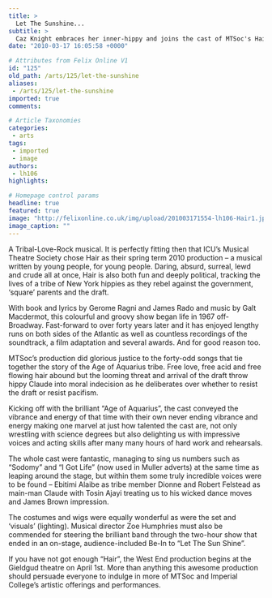 ```yaml
---
title: >
  Let The Sunshine...
subtitle: >
  Caz Knight embraces her inner-hippy and joins the cast of MTSoc's Hair
date: "2010-03-17 16:05:58 +0000"

# Attributes from Felix Online V1
id: "125"
old_path: /arts/125/let-the-sunshine
aliases:
 - /arts/125/let-the-sunshine
imported: true
comments:

# Article Taxonomies
categories:
 - arts
tags:
 - imported
 - image
authors:
 - lh106
highlights:

# Homepage control params
headline: true
featured: true
image: "http://felixonline.co.uk/img/upload/201003171554-lh106-Hair1.jpg"
image_caption: ""
---
```


A Tribal-Love-Rock musical. It is perfectly fitting then that ICU’s Musical Theatre Society chose Hair as their spring term 2010 production – a musical written by young people, for young people. Daring, absurd, surreal, lewd and crude all at once, Hair is also both fun and deeply political, tracking the lives of a tribe of New York hippies as they rebel against the government, ‘square’ parents and the draft.

With book and lyrics by Gerome Ragni and James Rado and music by Galt Macdermot, this colourful and groovy show began life in 1967 off-Broadway. Fast-forward to over forty years later and it has enjoyed lengthy runs on both sides of the Atlantic as well as countless recordings of the soundtrack, a film adaptation and several awards. And for good reason too.

MTSoc’s production did glorious justice to the forty-odd songs that tie together the story of the Age of Aquarius tribe. Free love, free acid and free flowing hair abound but the looming threat and arrival of the draft throw hippy Claude into moral indecision as he deliberates over whether to resist the draft or resist pacifism.

Kicking off with the brilliant “Age of Aquarius”, the cast conveyed the vibrance and energy of that time with their own never ending vibrance and energy making one marvel at just how talented the cast are, not only wrestling with science degrees but also delighting us with impressive voices and acting skills after many many hours of hard work and rehearsals.

The whole cast were fantastic, managing to sing us numbers such as “Sodomy” and “I Got Life” (now used in Muller adverts) at the same time as leaping around the stage, but within them some truly incredible voices were to be found – Ebitimi Alaibe as tribe member Dionne and Robert Felstead as main-man Claude with Tosin Ajayi treating us to his wicked dance moves and James Brown impression.

The costumes and wigs were equally wonderful as were the set and ‘visuals’ (lighting). Musical director Zoe Humphries must also be commended for steering the brilliant band through the two-hour show that ended in an on-stage, audience-included Be-In to “Let The Sun Shine”.

If you have not got enough “Hair”, the West End production begins at the Gieldgud theatre on April 1st. More than anything this awesome production should persuade everyone to indulge in more of MTSoc and Imperial College’s artistic offerings and performances.
